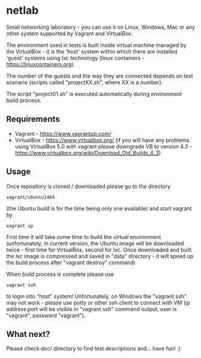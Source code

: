 # netlab
Small networking laboratory - you can use it on Linux, Windows, Mac or any other system supported by Vagrant and VirtualBox.

The environment used in tests is built inside virtual machine managed by the VirtualBox - it is the 'host' system within which there are installed 'guest' systems using lxc technology (linux containers - https://linuxcontainers.org). 

The number of the guests and the way they are connected depends on test scenario (scripts called "projectXX.sh", where XX is a number).

The script "project01.sh" is executed automatically during environment build process.

## Requirements

* Vagrant - https://www.vagrantup.com/   
* VirtualBox - https://www.virtualbox.org/ (if you will have any problems using VirtualBox 5.0 with vagrant please downgrade VB to version 4.3 - https://www.virtualbox.org/wiki/Download_Old_Builds_4_3) 

## Usage 
Once repository is cloned / downloaded please go to the directory 

    vagrant/ubuntu1404

(the Ubuntu build is for the time being only one available) and start vagrant by

    vagrant up

First time it will take some time to build the virtual environment (unfortunately, in current version, the Ubuntu image will be downloaded twice - first time for VirtualBox, second for lxc. Once downloaded and built the lxc image is compressed and saved in "data" directory - it will speed up the build process after "vagrant destroy" command) 

When build process is complete please use

    vagrant ssh

to login into "host" system! Unfortunately, on Windows the "vagrant ssh" may not work - please use putty or other ssh client to connect with VM (ip address:port will be visible in "vagrant ssh" command output, user is "vagrant", password "vagrant").

## What next?

Please check doc/ directory to find test descriptions and... have fun! :) 
